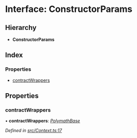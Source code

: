 # Interface: ConstructorParams

## Hierarchy

* **ConstructorParams**

## Index

### Properties

* [contractWrappers](_context_.constructorparams.md#contractwrappers)

## Properties

###  contractWrappers

• **contractWrappers**: *[PolymathBase](../classes/_polymathbase_.polymathbase.md)*

*Defined in [src/Context.ts:17](https://github.com/PolymathNetwork/polymath-sdk/blob/45453ad/src/Context.ts#L17)*
